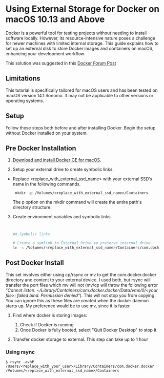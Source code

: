 # Using External Storage for Docker on macOS 10.13 and Above
Docker is a powerful tool for testing projects without needing to install software locally. However, its resource-intensive nature poses a challenge for newer machines with limited internal storage. This guide explains how to set up an external disk to store Docker images and containers on macOS, enhancing your development workflow.

This solution was suggested in this [Docker Forum Post](https://forums.docker.com/t/change-docker-image-directory-for-mac/18891/8)

## Limitations 
This tutorial is specifically tailored for macOS users and has been tested on macOS version 14.1 Sonomo. It may not be applicable to other versions or operating systems.

## Setup 
Follow these steps both before and after installing Docker. Begin the setup without Docker installed on your system.

## Pre Docker Installation 
1. [Download and install Docker CE for macOS](https://docs.docker.com/docker-for-mac/install/).

1. Setup your external drive to create symbolic links.

-  Replace <replace_with_external_ssd_name> with your external SSD’s name in the following commands.
    ```
     mkdir -p /Volumes/<replace_with_external_ssd_name>/Containers
    ```

    The p option on the mkdir command will create the entire path's directory structure.

3. Create environment variables and symbolic links
    ``` bash

    
    ## Symbolic links

    # Create a symlink to External Drive to preserve internal drive.
    ln -s /Volumes/<replace_with_external_ssd_name>/Containers/com.docker.docker /Users/<replace_with_your_user>/Library/Containers
    
    ```



## Post Docker Install

This set involves either using cp/rsync or mv to get the com.docker.docker directory and content to your external device. I used both, but rsync will transfer the port files which mv will not (mv/cp will throw the following error *"Cannot listen: ~/Library/Containers/com.docker.docker/Data/vms/0/<your file\>: failed bind: Permission denied"*). This will not stop you from copying. You can ignore this as these files are created when the docker daemon starts up. My preference would be to use mv, since it is faster.

1. Find where docker is storing images: 
    1. Check if Docker is running
    2. Once Docker is fully booted, select "Quit Docker Desktop" to stop it.

2. Transfer docker storage to external. This step can take up to 1 hour 


### Using rsync 
```
$ rsync -avhP /Users/<replace_with_your_user>/Library/Containers/com.docker.docker /Volumes/<replace_with_external_ssd_name>/Containers
```
